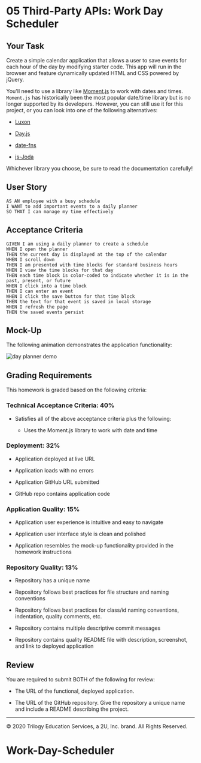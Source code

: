 # 05 Third-Party APIs: Work Day Scheduler

## Your Task

Create a simple calendar application that allows a user to save events for each hour of the day by modifying starter code. This app will run in the browser and feature dynamically updated HTML and CSS powered by jQuery.

You'll need to use a library like [Moment.js](https://momentjs.com/) to work with dates and times. `Moment.js` has historically been the most popular date/time library but is no longer supported by its developers. However, you can still use it for this project, or you can look into one of the following alternatives:

  * [Luxon](https://moment.github.io/luxon/)

  * [Day.js](https://day.js.org/)

  * [date-fns](https://date-fns.org/)

  * [js-Joda](https://js-joda.github.io/js-joda/)

Whichever library you choose, be sure to read the documentation carefully!


## User Story

```
AS AN employee with a busy schedule
I WANT to add important events to a daily planner
SO THAT I can manage my time effectively
```


## Acceptance Criteria

```
GIVEN I am using a daily planner to create a schedule
WHEN I open the planner
THEN the current day is displayed at the top of the calendar
WHEN I scroll down
THEN I am presented with time blocks for standard business hours
WHEN I view the time blocks for that day
THEN each time block is color-coded to indicate whether it is in the past, present, or future
WHEN I click into a time block
THEN I can enter an event
WHEN I click the save button for that time block
THEN the text for that event is saved in local storage
WHEN I refresh the page
THEN the saved events persist
```


## Mock-Up

The following animation demonstrates the application functionality:

![day planner demo](./Assets/05-third-party-apis-homework-demo.gif)


## Grading Requirements

This homework is graded based on the following criteria: 

### Technical Acceptance Criteria: 40%

* Satisfies all of the above acceptance criteria plus the following:

  * Uses the Moment.js library to work with date and time

### Deployment: 32%

* Application deployed at live URL

* Application loads with no errors

* Application GitHub URL submitted

* GitHub repo contains application code

### Application Quality: 15%

* Application user experience is intuitive and easy to navigate

* Application user interface style is clean and polished

* Application resembles the mock-up functionality provided in the homework instructions

### Repository Quality: 13%

* Repository has a unique name

* Repository follows best practices for file structure and naming conventions

* Repository follows best practices for class/id naming conventions, indentation, quality comments, etc.

* Repository contains multiple descriptive commit messages

* Repository contains quality README file with description, screenshot, and link to deployed application


## Review

You are required to submit BOTH of the following for review:

* The URL of the functional, deployed application.

* The URL of the GitHub repository. Give the repository a unique name and include a README describing the project.

- - -
© 2020 Trilogy Education Services, a 2U, Inc. brand. All Rights Reserved.
# Work-Day-Scheduler

